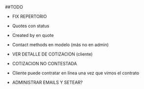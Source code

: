 ##TODO 
- FIX REPERTORIO 
- Quotes con status 
- Created by en quote
- Contact methods en modelo (más no en admin)
- VER DETALLE DE COTIZACION (cliente)

- COTIZACION NO CONTESTADA

- Cliente puede contratar en línea una vez que vimos el contrato

- ADMINISTRAR EMAILS Y SETEAR? 
